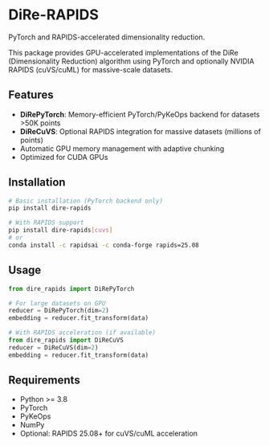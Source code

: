 # DiRe-RAPIDS

PyTorch and RAPIDS-accelerated dimensionality reduction.

This package provides GPU-accelerated implementations of the DiRe (Dimensionality Reduction) algorithm using PyTorch and optionally NVIDIA RAPIDS (cuVS/cuML) for massive-scale datasets.

## Features

- **DiRePyTorch**: Memory-efficient PyTorch/PyKeOps backend for datasets >50K points
- **DiReCuVS**: Optional RAPIDS integration for massive datasets (millions of points)
- Automatic GPU memory management with adaptive chunking
- Optimized for CUDA GPUs

## Installation

```bash
# Basic installation (PyTorch backend only)
pip install dire-rapids

# With RAPIDS support
pip install dire-rapids[cuvs]
# or
conda install -c rapidsai -c conda-forge rapids=25.08
```

## Usage

```python
from dire_rapids import DiRePyTorch

# For large datasets on GPU
reducer = DiRePyTorch(dim=2)
embedding = reducer.fit_transform(data)

# With RAPIDS acceleration (if available)
from dire_rapids import DiReCuVS
reducer = DiReCuVS(dim=2)
embedding = reducer.fit_transform(data)
```

## Requirements

- Python >= 3.8
- PyTorch
- PyKeOps
- NumPy
- Optional: RAPIDS 25.08+ for cuVS/cuML acceleration